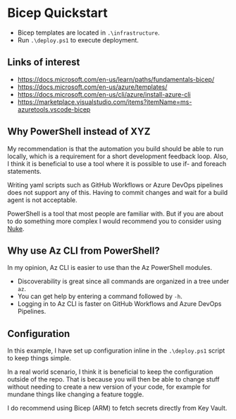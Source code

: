 # Bicep Quickstart

* Bicep templates are located in `.\infrastructure`.
* Run `.\deploy.ps1` to execute deployment.

## Links of interest

* https://docs.microsoft.com/en-us/learn/paths/fundamentals-bicep/
* https://docs.microsoft.com/en-us/azure/templates/
* https://docs.microsoft.com/en-us/cli/azure/install-azure-cli
* https://marketplace.visualstudio.com/items?itemName=ms-azuretools.vscode-bicep

## Why PowerShell instead of XYZ

My recommendation is that the automation you build should be able to run locally, which is a requirement for a short development feedback loop. Also, I think it is beneficial to use a tool where it is possible to use if- and foreach statements.

Writing yaml scripts such as GitHub Workflows or Azure DevOps pipelines does not support any of this. Having to commit changes and wait for a build agent is not acceptable.

PowerShell is a tool that most people are familiar with. But if you are about to do something more complex I would recommend you to consider using [Nuke](https://nuke.build/).

## Why use Az CLI from PowerShell?

In my opinion, Az CLI is easier to use than the Az PowerShell modules.

* Discoverability is great since all commands are organized in a tree under `az`.
* You can get help by entering a command followed by `-h`.
* Logging in to Az CLI is faster on GitHub Workflows and Azure DevOps Pipelines.

## Configuration

In this example, I have set up configuration inline in the `.\deploy.ps1` script to keep things simple.

In a real world scenario, I think it is beneficial to keep the configuration outside of the repo. That is because you will then be able to change stuff without needing to create a new version of your code, for example for mundane things like changing a feature toggle.

I do recommend using Bicep (ARM) to fetch secrets directly from Key Vault.
